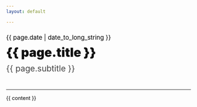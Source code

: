 ```yaml
---
layout: default

---
```


<style>

#blog_title {
    color: #111;
    font-size: 2.4em;
    font-weight: 900;
    padding-bottom:10px;
}
#blog_subtitle { 
    color: #444;
    font-size: 1.6em;
    font-weight: 400;
    padding-bottom:30px;
}
#blog_date {   
    color: #000;
    font-size: 1.2em;
    padding-bottom:10px;
    padding-top:10px;
}
#blog_post {   
    color:#000;
    font-size:1.0em;  
    padding-bottom:60px;
}

</style>

<!-- ============ CONTENT ============ -->
<div id="container">
	<div id="blog_date" class="post">
		{{ page.date | date_to_long_string }}
	</div>
	<div id="blog_title" class="post">
		{{ page.title }}
	</div>
	<div id="blog_subtitle" class="post">
		{{ page.subtitle }}
	</div>
	<hr/>
	<div id="blog_post" class="post">
		{{ content }}
	</div>
</div>
